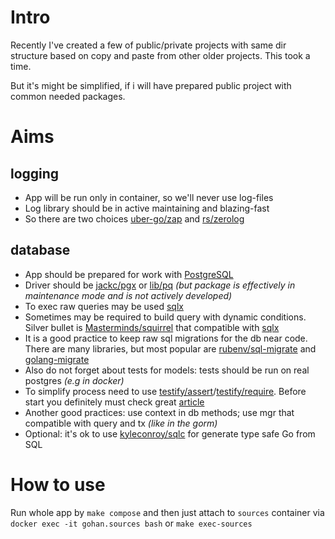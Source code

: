# Intro

Recently I've created a few of public/private projects with same dir structure based on copy and paste from other older projects. This took a time.

But it's might be simplified, if i will have prepared public project with common needed packages.

# Aims

## logging

- App will be run only in container, so we'll never use log-files
- Log library should be in active maintaining and blazing-fast
- So there are two choices [uber-go/zap](https://github.com/uber-go/zap) and [rs/zerolog](https://github.com/rs/zerolog)

## database

- App should be prepared for work with [PostgreSQL](https://www.postgresql.org/docs/12/index.html)
- Driver should be [jackc/pgx](https://github.com/jackc/pgx) or [lib/pq](https://github.com/lib/pq) _(but package is effectively in maintenance mode and is not actively developed)_
- To exec raw queries may be used [sqlx](https://github.com/jmoiron/sqlx)
- Sometimes may be required to build query with dynamic conditions. Silver bullet is [Masterminds/squirrel](https://github.com/Masterminds/squirrel) that compatible with [sqlx](https://github.com/jmoiron/sqlx)
- It is a good practice to keep raw sql migrations for the db near code. There are many libraries, but most popular are [rubenv/sql-migrate](https://github.com/rubenv/sql-migrate) and [golang-migrate](https://github.com/golang-migrate/migrate)
- Also do not forget about tests for models: tests should be run on real postgres _(e.g in docker)_
- To simplify process need to use [testify/assert](https://github.com/stretchr/testify/assert)/[testify/require](https://github.com/stretchr/testify/require). Before start you definitely must check great [article](https://dev.to/techschoolguru/write-go-unit-tests-for-db-crud-with-random-data-53no)
- Another good practices: use context in db methods; use mgr that compatible with query and tx _(like in the gorm)_
- Optional: it's ok to use [kyleconroy/sqlc](https://github.com/kyleconroy/sqlc) for generate type safe Go from SQL

# How to use

Run whole app by `make compose` and then just attach to `sources` container via `docker exec -it gohan.sources bash` or `make exec-sources`
